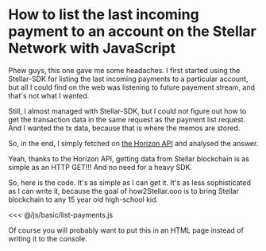 # How to list the last incoming payment to an account on the Stellar Network with JavaScript

Phew guys, this one gave me some headaches. I first started using the Stellar-SDK for listing the last incoming payments to a particular account, but all I could find on the web was listening to future payement stream, and that's not what I wanted.

Still, I almost managed with Stellar-SDK, but I could not figure out how to get the transaction data in the same request as the payment list request. And I wanted the tx data, because that is where the memos are stored.

So, in the end, I simply fetched on [the Horizon API](https://developers.stellar.org/api/resources/accounts/payments/) and analysed the answer.

Yeah, thanks to the Horizon API, getting data from Stellar blockchain is as simple as an HTTP GET!!! And no need for a heavy SDK.

So, here is the code. It's as simple as I can get it. It's as less sophisticated as I can write it, because the goal of how2Stellar.ooo is to bring Stellar blockchain to any 15 year old high-school kid.

<<< @/js/basic/list-payments.js

Of course you will probably want to put this in an HTML page instead of writing it to the console.

<Footer/>
<Stellar-payments account="GD24ZNCKDYYKWDCHN77W6IZMYRCTBODLSJBQ4WJBIXVPYFJB66IGHOW2"/>
